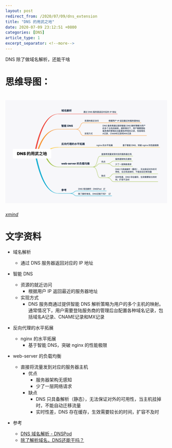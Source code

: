 ```yaml
---
layout: post
redirect_from: /2020/07/09/dns_extension
title: "DNS 的用武之地"
date: 2020-07-09 23:12:51 +0800
categories: [DNS]
article_type: 1
excerpt_separator: <!--more-->
---
```


DNS 除了做域名解析，还能干啥

<!--more-->

# 思维导图：

# ![](https://github.com/zhangao0086/mind/blob/master/DNS%20%E7%9A%84%E7%94%A8%E6%AD%A6%E4%B9%8B%E5%9C%B0/DNS%20%E7%9A%84%E7%94%A8%E6%AD%A6%E4%B9%8B%E5%9C%B0.png?raw=true)

*[xmind](https://github.com/zhangao0086/mind/blob/master/DNS%20%E7%9A%84%E7%94%A8%E6%AD%A6%E4%B9%8B%E5%9C%B0/DNS%20%E7%9A%84%E7%94%A8%E6%AD%A6%E4%B9%8B%E5%9C%B0.xmind)*

# 文字资料

- 域名解析
  - 通过 DNS 服务器返回对应的 IP 地址
- 智能 DNS
  - 资源的就近访问
    - 根据用户 IP 返回最近的服务器地址
  - 实现方式
    - DNS 服务商通过提供智能 DNS 解析策略为用户的多个主机的映射。通常情况下，用户需要登陆服务商的管理后台配置各种域名记录，包括域名A记录、CNAME记录和MX记录
- 反向代理的水平拓展
  - nginx 的水平拓展
    - 基于智能 DNS，突破 nginx 的性能极限

- web-server 的负载均衡
  - 直接将流量发到对应的服务器主机
    - 优点
      - 服务器架构无感知
      - 少了一层网络请求
    - 缺点
      - DNS 只具备解析（静态），无法保证对外的可用性，当主机挂掉时，不能自动迁移流量
      - 实时性差，DNS 存在缓存，生效需要较长的时间，扩容不及时

- 参考
  - [DNS 域名解析 - DNSPod](https://www.dnspod.cn/Products/dns)
  - [除了解析域名，DNS还能干吗？](https://mp.weixin.qq.com/s/LKPSbD35NQ-Kb9w8LEsLQA)